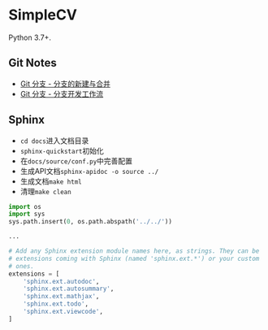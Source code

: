 # SimpleCV

Python 3.7+.

## Git Notes

* [Git 分支 - 分支的新建与合并](https://git-scm.com/book/zh/v2/Git-%E5%88%86%E6%94%AF-%E5%88%86%E6%94%AF%E7%9A%84%E6%96%B0%E5%BB%BA%E4%B8%8E%E5%90%88%E5%B9%B6)
* [Git 分支 - 分支开发工作流](https://git-scm.com/book/zh/v2/Git-%E5%88%86%E6%94%AF-%E5%88%86%E6%94%AF%E5%BC%80%E5%8F%91%E5%B7%A5%E4%BD%9C%E6%B5%81)

## Sphinx
* `cd docs`进入文档目录
* `sphinx-quickstart`初始化
* 在`docs/source/conf.py`中完善配置
* 生成API文档`sphinx-apidoc -o source ../`
* 生成文档`make html`
* 清理`make clean`

```python
import os
import sys
sys.path.insert(0, os.path.abspath('../../'))

...

# Add any Sphinx extension module names here, as strings. They can be
# extensions coming with Sphinx (named 'sphinx.ext.*') or your custom
# ones.
extensions = [
    'sphinx.ext.autodoc',
    'sphinx.ext.autosummary',
    'sphinx.ext.mathjax',
    'sphinx.ext.todo',
    'sphinx.ext.viewcode',
]
```
